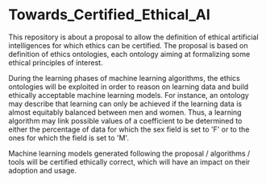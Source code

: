 # Towards_Certified_Ethical_AI
This repository is about a proposal to allow the definition of ethical artificial intelligences for which ethics can be certified. The proposal is based on definition of ethics ontologies, each ontology aiming at formalizing some ethical principles of interest. 

During the learning phases of machine learning algorithms, the  ethics ontologies will be exploited  in order to reason on learning data and build ethically acceptable machine learning models.
For instance, an ontology may describe that learning can only be achieved if the learning data is almost equitably balanced between men and women.
Thus, a learning algorithm may link possible values of a coefficient to be determined to either the percentage of data for which the sex field is set to 'F' or to the ones for which the field is set to 'M'.

Machine learning models generated following the proposal / algorithms / tools will be certified ethically correct, which will have an impact on their adoption and usage.
